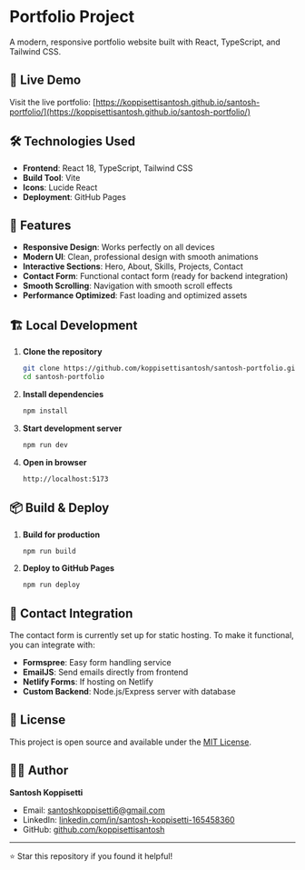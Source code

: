 # Portfolio Project

A modern, responsive portfolio website built with React, TypeScript, and Tailwind CSS.

## 🚀 Live Demo

Visit the live portfolio: [https://koppisettisantosh.github.io/santosh-portfolio/](https://koppisettisantosh.github.io/santosh-portfolio/)

## 🛠️ Technologies Used

- **Frontend**: React 18, TypeScript, Tailwind CSS
- **Build Tool**: Vite
- **Icons**: Lucide React
- **Deployment**: GitHub Pages

## 📱 Features

- **Responsive Design**: Works perfectly on all devices
- **Modern UI**: Clean, professional design with smooth animations
- **Interactive Sections**: Hero, About, Skills, Projects, Contact
- **Contact Form**: Functional contact form (ready for backend integration)
- **Smooth Scrolling**: Navigation with smooth scroll effects
- **Performance Optimized**: Fast loading and optimized assets

## 🏗️ Local Development

1. **Clone the repository**
   ```bash
   git clone https://github.com/koppisettisantosh/santosh-portfolio.git
   cd santosh-portfolio
   ```

2. **Install dependencies**
   ```bash
   npm install
   ```

3. **Start development server**
   ```bash
   npm run dev
   ```

4. **Open in browser**
   ```
   http://localhost:5173
   ```

## 📦 Build & Deploy

1. **Build for production**
   ```bash
   npm run build
   ```

2. **Deploy to GitHub Pages**
   ```bash
   npm run deploy
   ```

## 📧 Contact Integration

The contact form is currently set up for static hosting. To make it functional, you can integrate with:

- **Formspree**: Easy form handling service
- **EmailJS**: Send emails directly from frontend
- **Netlify Forms**: If hosting on Netlify
- **Custom Backend**: Node.js/Express server with database

## 📄 License

This project is open source and available under the [MIT License](LICENSE).

## 👨‍💻 Author

**Santosh Koppisetti**
- Email: santoshkoppisetti6@gmail.com
- LinkedIn: [linkedin.com/in/santosh-koppisetti-165458360](https://www.linkedin.com/in/santosh-koppisetti-165458360/)
- GitHub: [github.com/koppisettisantosh](https://github.com/koppisettisantosh)

---

⭐ Star this repository if you found it helpful!
